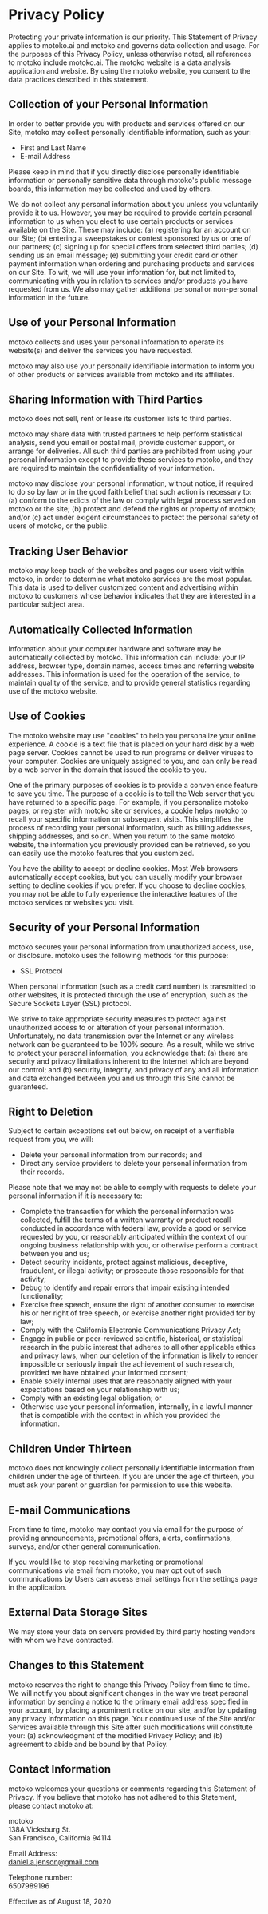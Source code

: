 ﻿# Privacy Policy 
Protecting your private information is our priority. This Statement of Privacy
applies to motoko.ai and motoko and governs data collection and usage. For the
purposes of this Privacy Policy, unless otherwise noted, all references to
motoko include motoko.ai. The motoko website is a data analysis application and
website. By using the motoko website, you consent to the data practices
described in this statement.
  

## Collection of your Personal Information 
In order to better provide you with products and services offered on our Site,
motoko may collect personally identifiable information, such as your:
  
- First and Last Name
- E-mail Address
  

Please keep in mind that if you directly disclose personally identifiable
information or personally sensitive data through motoko's public message
boards, this information may be collected and used by others.


We do not collect any personal information about you unless you voluntarily
provide it to us. However, you may be required to provide certain personal
information to us when you elect to use certain products or services available
on the Site. These may include: (a) registering for an account on our Site; (b)
entering a sweepstakes or contest sponsored by us or one of our partners; (c)
signing up for special offers from selected third parties; (d) sending us an
email message; (e) submitting your credit card or other payment information
when ordering and purchasing products and services on our Site. To wit, we will
use your information for, but not limited to, communicating with you in
relation to services and/or products you have requested from us. We also may
gather additional personal or non-personal information in the future.
  

## Use of your Personal Information 
motoko collects and uses your personal information to operate its website(s)
and deliver the services you have requested.
  

motoko may also use your personally identifiable information to inform you of
other products or services available from motoko and its affiliates.
  

## Sharing Information with Third Parties 
motoko does not sell, rent or lease its customer lists to third parties.
  

motoko may share data with trusted partners to help perform statistical
analysis, send you email or postal mail, provide customer support, or arrange
for deliveries. All such third parties are prohibited from using your personal
information except to provide these services to motoko, and they are required
to maintain the confidentiality of your information.
  

motoko may disclose your personal information, without notice, if required to
do so by law or in the good faith belief that such action is necessary to: (a)
conform to the edicts of the law or comply with legal process served on motoko
or the site; (b) protect and defend the rights or property of motoko; and/or
(c) act under exigent circumstances to protect the personal safety of users of
motoko, or the public.
  

## Tracking User Behavior 
motoko may keep track of the websites and pages our users visit within motoko,
in order to determine what motoko services are the most popular. This data is
used to deliver customized content and advertising within motoko to customers
whose behavior indicates that they are interested in a particular subject area.


## Automatically Collected Information 
Information about your computer hardware and software may be automatically
collected by motoko. This information can include: your IP address, browser
type, domain names, access times and referring website addresses. This
information is used for the operation of the service, to maintain quality of
the service, and to provide general statistics regarding use of the motoko
website.
  

## Use of Cookies 
The motoko website may use "cookies" to help you personalize your online
experience. A cookie is a text file that is placed on your hard disk by a web
page server. Cookies cannot be used to run programs or deliver viruses to your
computer. Cookies are uniquely assigned to you, and can only be read by a web
server in the domain that issued the cookie to you.


One of the primary purposes of cookies is to provide a convenience feature to
save you time. The purpose of a cookie is to tell the Web server that you have
returned to a specific page. For example, if you personalize motoko pages, or
register with motoko site or services, a cookie helps motoko to recall your
specific information on subsequent visits. This simplifies the process of
recording your personal information, such as billing addresses, shipping
addresses, and so on. When you return to the same motoko website, the
information you previously provided can be retrieved, so you can easily use the
motoko features that you customized.
  

You have the ability to accept or decline cookies. Most Web browsers
automatically accept cookies, but you can usually modify your browser setting
to decline cookies if you prefer. If you choose to decline cookies, you may not
be able to fully experience the interactive features of the motoko services or
websites you visit.
  

## Security of your Personal Information 
motoko secures your personal information from unauthorized access, use, or
disclosure. motoko uses the following methods for this purpose:

-	SSL Protocol
  

When personal information (such as a credit card number) is transmitted to
other websites, it is protected through the use of encryption, such as the
Secure Sockets Layer (SSL) protocol.


We strive to take appropriate security measures to protect against unauthorized
access to or alteration of your personal information. Unfortunately, no data
transmission over the Internet or any wireless network can be guaranteed to be
100% secure. As a result, while we strive to protect your personal information,
you acknowledge that: (a) there are security and privacy limitations inherent
to the Internet which are beyond our control; and (b) security, integrity, and
privacy of any and all information and data exchanged between you and us
through this Site cannot be guaranteed.
  

## Right to Deletion 
Subject to certain exceptions set out below, on receipt of a verifiable request
from you, we will:

-	Delete your personal information from our records; and
-	Direct any service providers to delete your personal information from their
  records.
  

Please note that we may not be able to comply with requests to delete your
personal information if it is necessary to:
- Complete the transaction for which the personal information was collected,
  fulfill the terms of a written warranty or product recall conducted in
  accordance with federal law, provide a good or service requested by you, or
  reasonably anticipated within the context of our ongoing business
  relationship with you, or otherwise perform a contract between you and us;
- Detect security incidents, protect against malicious, deceptive, fraudulent,
  or illegal activity; or prosecute those responsible for that activity;
- Debug to identify and repair errors that impair existing intended
  functionality;
- Exercise free speech, ensure the right of another consumer to exercise his or
  her right of free speech, or exercise another right provided for by law;
- Comply with the California Electronic Communications Privacy Act;
- Engage in public or peer-reviewed scientific, historical, or statistical
  research in the public interest that adheres to all other applicable ethics
  and privacy laws, when our deletion of the information is likely to render
  impossible or seriously impair the achievement of such research, provided we
  have obtained your informed consent;
- Enable solely internal uses that are reasonably aligned with your
  expectations based on your relationship with us;
- Comply with an existing legal obligation; or
- Otherwise use your personal information, internally, in a lawful manner that
  is compatible with the context in which you provided the information.
  

## Children Under Thirteen 
motoko does not knowingly collect personally identifiable information from
children under the age of thirteen. If you are under the age of thirteen, you
must ask your parent or guardian for permission to use this website.
  

## E-mail Communications 
From time to time, motoko may contact you via email for the purpose of
providing announcements, promotional offers, alerts, confirmations, surveys,
and/or other general communication.
  

If you would like to stop receiving marketing or promotional communications via
email from motoko, you may opt out of such communications by Users can access
email settings from the settings page in the application.
  

## External Data Storage Sites 
We may store your data on servers provided by third party hosting vendors with
whom we have contracted.
  

## Changes to this Statement 
motoko reserves the right to change this Privacy Policy from time to time. We
will notify you about significant changes in the way we treat personal
information by sending a notice to the primary email address specified in your
account, by placing a prominent notice on our site, and/or by updating any
privacy information on this page. Your continued use of the Site and/or
Services available through this Site after such modifications will constitute
your: (a) acknowledgment of the modified Privacy Policy; and (b) agreement to
abide and be bound by that Policy.
  

## Contact Information 
motoko welcomes your questions or comments regarding this Statement of Privacy.
If you believe that motoko has not adhered to this Statement, please contact
motoko at:


motoko  
138A Vicksburg St.  
San Francisco, California 94114


Email Address:  
daniel.a.jenson@gmail.com
  

Telephone number:  
6507989196
  

Effective as of August 18, 2020
